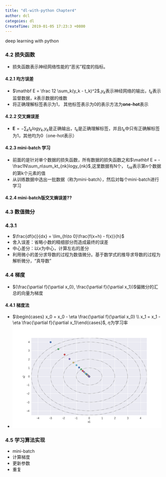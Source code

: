 ```yaml
---
title: "dl-with-python Chapter4"
author: dcl
categoies: dl
CreateTime: 2019-01-05 17:23:3 +0800
---
```

deep learning with python
<!--more -->
### 4.2 损失函数
- 损失函数表示神经网络性能的“恶劣”程度的指标。
#### 4.2.1 均方误差
- $\mathbf E = \frac 12 \sum_k(y_k - t_k)^2$,$y_k$表示神经网络的输出，$t_k$表示监督数据，$k$表示数据的维数
- 将正确理解标签表示为1， 其他标签表示为0的表示方法为<b>one-hot</b>表示
#### 4.2.2 交叉熵误差
- $\mathbf E = -\sum_kt_klogy_k$,$y_k$是正确输出，$t_k$是正确理解标签，并且$t_k$中只有正确解标签为1，其他均为0（one-hot表示）
#### 4.2.3 mini-batch 学习
- 前面的是针对单个数据的损失函数，所有数据的损失函数之和$\mathbf E = -\frac1N\sum_n\sum_kt_{nk}logy_{nk}$,这里数据有N个， $t_{nk}$表示第n个数据的第k个元素的值
- 从训练数据中选出一批数据（称为mini-batch），然后对每个mini-batch进行学习
#### 4.2.4 mini-batch版交叉熵误差??
### 4.3 数值微分
### 4.3.1
- $\frac{df(x)}{dx} = \lim_{h\to 0}\frac{f(x+h) - f(x)}{h}$
- 舍入误差：省略小数的精细部分而造成最终的误差
- 中心差分：以$x$为中心，计算左右的差分
- 利用微小的差分求导数的过程为数值微分。基于数学式的推导求导数的过程为解析微分，“真导数”

### 4.4 梯度
- $(\frac{\partial f}{\partial x_0}, \frac{\partial f}{\partial x_1})$偏微分的汇总的向量为梯度
#### 4.4.1 梯度法
- $\begin{cases} x_0 = x_0 - \eta \frac{\partial f}{\partial x_0} \\ x_1 = x_1 - \eta \frac{\partial f}{\partial x_1}\end{cases}$, $\eta$为学习率
- !['gradient'](../images/gradient.png)


### 4.5 学习算法实现
- mini-batch
- 计算梯度
- 更新参数
- 重复